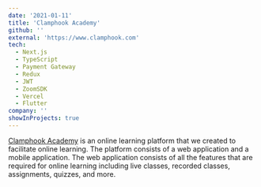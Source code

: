 ```yaml
---
date: '2021-01-11'
title: 'Clamphook Academy'
github: ''
external: 'https://www.clamphook.com'
tech:
  - Next.js
  - TypeScript
  - Payment Gateway
  - Redux
  - JWT
  - ZoomSDK
  - Vercel
  - Flutter
company: ''
showInProjects: true
---
```


[Clamphook Academy](https://www.clamphook.com) is an online learning platform that we created to facilitate online learning.
The platform consists of a web application and a mobile application. The web application consists of all the features that are required for online learning including live classes, recorded classes, assignments, quizzes, and more.
